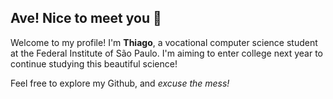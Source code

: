 ## Ave! Nice to meet you 👋

<p>Welcome to my profile! I'm <b>Thiago</b>, a vocational computer science student at the Federal Institute of São Paulo. I'm aiming to enter college next year to continue studying this beautiful science!</p>
<p>Feel free to explore my Github, and <i>excuse the mess!</i></p>
